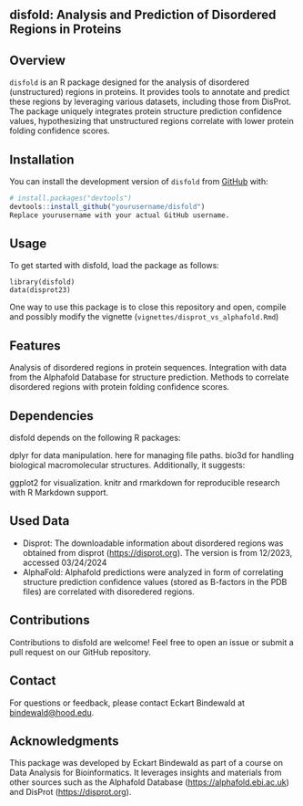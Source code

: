 ## disfold: Analysis and Prediction of Disordered Regions in Proteins

## Overview
`disfold` is an R package designed for the analysis of disordered (unstructured) regions in proteins. It provides tools to annotate and predict these regions by leveraging various datasets, including those from DisProt. The package uniquely integrates protein structure prediction confidence values, hypothesizing that unstructured regions correlate with lower protein folding confidence scores.

## Installation
You can install the development version of `disfold` from [GitHub](https://github.com/yourusername/disfold) with:

```r
# install.packages("devtools")
devtools::install_github("yourusername/disfold")
Replace yourusername with your actual GitHub username.
```

## Usage

To get started with disfold, load the package as follows:

```
library(disfold)
data(disprot23)
```

One way to use this package is to close this repository and open, compile and possibly modify the vignette (`vignettes/disprot_vs_alphafold.Rmd`)

## Features

Analysis of disordered regions in protein sequences.
Integration with data from the Alphafold Database for structure prediction.
Methods to correlate disordered regions with protein folding confidence scores.

## Dependencies

disfold depends on the following R packages:

dplyr for data manipulation.
here for managing file paths.
bio3d for handling biological macromolecular structures.
Additionally, it suggests:

ggplot2 for visualization.
knitr and rmarkdown for reproducible research with R Markdown support.

## Used Data

* Disprot: The downloadable information about disordered regions was obtained from disprot (<https://disprot.org>). The version is from 12/2023, accessed 03/24/2024
* AlphaFold: Alphafold predictions were analyzed in form of correlating structure prediction confidence values (stored as B-factors in the PDB files) are correlated with disoredered regions.

## Contributions

Contributions to disfold are welcome! Feel free to open an issue or submit a pull request on our GitHub repository.

## Contact

For questions or feedback, please contact Eckart Bindewald at bindewald@hood.edu.

## Acknowledgments

This package was developed by Eckart Bindewald as part of a course on Data Analysis for Bioinformatics. It leverages insights and materials from other sources such as the Alphafold Database (<https://alphafold.ebi.ac.uk>) and DisProt (<https://disprot.org>).

